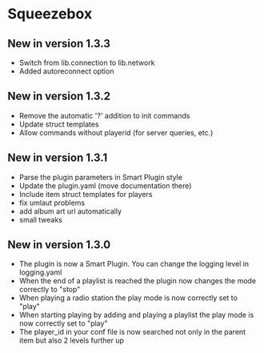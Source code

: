 # Squeezebox

## New in version 1.3.3

* Switch from lib.connection to lib.network
* Added autoreconnect option

## New in version 1.3.2

* Remove the automatic '?' addition to init commands
* Update struct templates
* Allow commands without playerid (for server queries, etc.)

## New in version 1.3.1

* Parse the plugin parameters in Smart Plugin style
* Update the plugin.yaml (move documentation there)
* Include item struct templates for players
* fix umlaut problems
* add album art url automatically
* small tweaks

## New in version 1.3.0

* The plugin is now a Smart Plugin. You can change the logging level in logging.yaml
* When the end of a playlist is reached the plugin now changes the mode correctly to "stop"
* When playing a radio station the play mode is now correctly set to "play"
* When starting playing by adding and playing a playlist the play mode is now correctly set to "play"
* The player_id in your conf file is now searched not only in the parent item but also 2 levels further up
